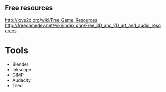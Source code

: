 
## Free resources
http://love2d.org/wiki/Free_Game_Resources
http://freegamedev.net/wiki/index.php/Free_3D_and_2D_art_and_audio_resources

# Tools

* Blender
* Inkscape
* GIMP
* Audacity
* Tiled
